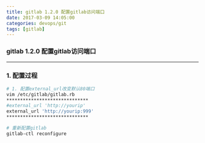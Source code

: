 ```yaml
---
title: gitlab 1.2.0 配置gitlab访问端口
date: 2017-03-09 14:05:00
categories: devops/git
tags: [gitlab]
---
```

### gitlab 1.2.0 配置gitlab访问端口

---

### 1. 配置过程
``` bash
# 1. 配置external_url改变默认80端口
vim /etc/gitlab/gitlab.rb
******************************
#external_url 'http://yourip'
external_url 'http://yourip:999'
******************************

# 重新配置gitlab
gitlab-ctl reconfigure
```
